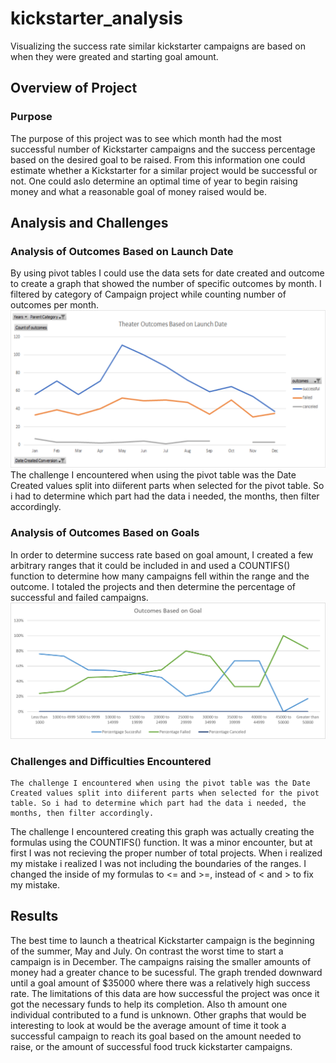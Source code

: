 # kickstarter_analysis
Visualizing the success rate similar kickstarter campaigns are based on when they were greated and starting goal amount.

## Overview of Project

### Purpose
   The purpose of this project was to see which month had the most successful number of Kickstarter campaigns and the success percentage based on the desired goal to be raised. From this information one could estimate whether a Kickstarter for a similar project would be successful or not. One could aslo determine an optimal time of year to begin raising money and what a reasonable goal of money raised would be.
  
## Analysis and Challenges

### Analysis of Outcomes Based on Launch Date
   By using pivot tables I could use the data sets for date created and outcome to create a graph that showed the number of specific outcomes by month. I filtered by category of Campaign project while counting number of outcomes per month.
  ![Theater_Outcomes_vs_Launch](https://github.com/Nifmoo/kickstarter_analysis/blob/main/Theater_Outcomes_VS_Launch.png)
  The challenge I encountered when using the pivot table was the Date Created values split into diiferent parts when selected for the pivot table. So i had to determine which part had the data i needed, the months, then filter accordingly.
  
### Analysis of Outcomes Based on Goals
   In order to determine success rate based on goal amount, I created a few arbitrary ranges that it could be included in and used a COUNTIFS() function to determine how many campaigns fell within the range and the outcome. I totaled the projects and then determine the percentage of successful and failed campaigns.
  ![Outcomes_vs_Goals](https://github.com/Nifmoo/kickstarter_analysis/blob/main/Outcomes_vs_Goals.png)
 
### Challenges and Difficulties Encountered
    The challenge I encountered when using the pivot table was the Date Created values split into diiferent parts when selected for the pivot table. So i had to determine which part had the data i needed, the months, then filter accordingly.
  
   The challenge I encountered creating this graph was actually creating the formulas using the COUNTIFS() function. It was a minor encounter, but at first I was not recieving the proper number of total projects. When i realized my mistake i realized I was not including the boundaries of the ranges. I changed the inside of my formulas to <= and >=, instead of < and > to fix my mistake.
  
## Results
  The best time to launch a theatrical Kickstarter campaign is the beginning of the summer, May and July. On contrast the worst time to start a campaign is in December.
  The campaigns raising the smaller amounts of money had a greater chance to be sucessful. The graph trended downward until a goal amount of $35000 where there was a relatively high success rate.
  The limitations of this data are how successful the project was once it got the necessary funds to help its completion. Also th amount one individual contributed to a fund is unknown. Other graphs that would be interesting to look at would be the average amount of time it took a successful campaign to reach its goal based on the amount needed to raise, or the amount of successful food truck kickstarter campaigns.
